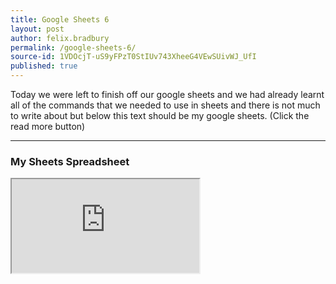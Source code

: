 ```yaml
---
title: Google Sheets 6
layout: post
author: felix.bradbury
permalink: /google-sheets-6/
source-id: 1VDOcjT-uS9yFPzT0StIUv743XheeG4VEwSUivWJ_UfI
published: true
---
```

Today we were left to finish off our google sheets and we had already learnt all of the commands that we needed to use in sheets and there is not much to write about but below this text should be my google sheets. (Click the read more button)
<br>
<hr>
<h3>My Sheets Spreadsheet</h3>

<iframe src="https://docs.google.com/spreadsheets/d/e/2PACX-1vQN1NNpMObJhn9M1YXrf8p3-eGPnGWTuWXJ9WlgsUJhqvjtRSr-QukI2V1lvVWnCh2lzJngAZkBNl6_/pubhtml?widget=true&amp;headers=false">
</iframe>
